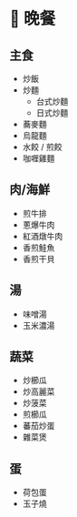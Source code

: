 # 🥘 晚餐

## 主食

- 炒飯
- 炒麵
  - 台式炒麵
  - 日式炒麵
- 蕎麥麵
- 烏龍麵
- 水餃 / 煎餃
- 咖喱雞麵

## 肉/海鮮

- 煎牛排
- 蔥爆牛肉
- 紅酒燉牛肉
- 香煎鮭魚
- 香煎干貝

## 湯

- 味噌湯
- 玉米濃湯

## 蔬菜

- 炒櫛瓜
- 炒高麗菜
- 炒菠菜
- 煎櫛瓜
- 蕃茄炒蛋
- 雜菜煲

## 蛋

- 荷包蛋
- 玉子燒
